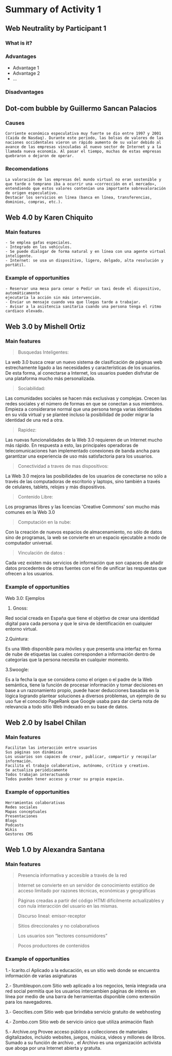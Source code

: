 # Summary of Activity 1


## Web Neutrality by Participant 1

### What is it?

### Advantages
  - Advantage 1
  - Advantage 2
  - ...

### Disadvantages


## Dot-com bubble by Guillermo Sancan Palacios

### Causes
	Corriente económica especulativa muy fuerte se dio entre 1997 y 2001 (Caida de Nasdaq). Durante este período, las bolsas de valores de las naciones occidentales vieron un rápido aumento de su valor debido al avance de las empresas vinculadas al nuevo sector de Internet y a la llamada nueva economía. Al pasar el tiempo, muchas de estas empresas quebraron o dejaron de operar.


### Recomendations
	La valoración de las empresas del mundo virtual no eran sostenible y que tarde o temprano iba a ocurrir una «corrección en el mercado», entendiendo que estos valores contenían una importante sobrevaloración de origen especulativo.
	Destacar los servicios en línea (banca en línea, transferencias, dominios, compras, etc.).


## Web 4.0 by Karen Chiquito

### Main features
    - Se emplea gafas especiales.
    - Integrado en los vehículos.
    - Se puede dialogar de forma natural y en línea con una agente virtual inteligente.
    - Internet: se usa un dispositivo, ligero, delgado, alta resolución y portátil.

### Example of opportunities
    - Reservar una mesa para cenar o Pedir un taxi desde el dispositivo, automáticamente
    ejecutaría la acción sin más intervención.
    - Enviar un mensaje cuando vea que llegas tarde a trabajar.
    - Avisar a la asistencia sanitaria cuando una persona tenga el ritmo cardiaco elevado.

## Web 3.0 by Mishell Ortiz

### Main features
> Busquedas Inteligentes:

La web 3.0 busca crear un nuevo sistema de clasificación de páginas web estrechamente ligado a las necesidades y características de los usuarios. De esta forma, al conectarse a Internet, los usuarios pueden disfrutar de una plataforma mucho más personalizada.

> Sociabilidad:

Las comunidades sociales se hacen más exclusivas y complejas. Crecen las redes sociales y el número de formas en que se conectan a sus miembros. Empieza a considerarse normal que una persona tenga varias identidades en su vida virtual y se planteé incluso la posibilidad de poder migrar la identidad de una red a otra.

> Rapidez:

Las nuevas funcionalidades de la Web 3.0 requieren de un Internet mucho más rápido. En respuesta a esto, las principales operadoras de telecomunicaciones han implementado conexiones de banda ancha para garantizar una experiencia de uso más satisfactoria para los usuarios.

> Conectividad a traves de mas dispositivos:

 La Web 3.0 mejora las posibilidades de los usuarios de conectarse no sólo a través de las computadoras de escritorio y laptops, sino también a través de celulares, tablets, relojes y más dispositivos.

> Contenido Libre: 

Los programas libres y las licencias 'Creative Commons' son mucho más comunes en la Web 3.0

> Computación en la nube: 

Con la creación de nuevos espacios de almacenamiento, no sólo de datos sino de programas, la web se convierte en un espacio ejecutable a modo de computador universal.

> Vinculación de datos :

Cada vez existen más servicios de información que son capaces de añadir datos procedentes de otras fuentes con el fin de unificar las respuestas que ofrecen a los usuarios.

### Example of opportunities

Web 3.0: Ejemplos

1. Gnoss:

Red social creada en España que tiene el objetivo de crear una identidad digital para cada persona y que le sirva de identificación en cualquier entorno virtual.

2.Quintura:

Es una Web disponible para móviles y que presenta una interfaz en forma de nube de etiquetas las cuales corresponden a información dentro de categorías que la persona necesita en cualquier momento.

3.Swoogle: 

Es a la fecha la que se considera como el origen o el padre de la Web semántica, tiene la función de procesar información y tomar decisiones en base a un razonamiento propio, puede hacer deducciones basadas en la lógica logrando plantear soluciones a diversos problemas, un ejemplo de su uso fue el conocido PageRank que Google usaba para dar cierta nota de relevancia a todo sitio Web indexado en su base de datos.


## Web 2.0 by Isabel Chilan

### Main features
    Facilitan las interacción entre usuarios
    Sus páginas son dinámicas
    Los usuarios son capaces de crear, publicar, compartir y recopilar información.
    Facilita el trabajo colaborativo, autónomo, crítico y creativo.
    Se actualiza periódicamente
    Todos trabajan interactuando
    Todos pueden tener acceso y crear su propio espacio.

### Example of opportunities
    Herramientas colaborativas
    Redes sociales
    Mapas conceptuales
    Presentaciones
    Blogs
    Podcasts
    Wikis
    Gestores CMS

## Web 1.0 by Alexandra Santana

### Main features
> Presencia informativa y accesible a través de la red

> Internet se convierte en un servidor de conocimiento estático de acceso limitado por razones técnicas, económicas y geográficas

> Páginas creadas a partir del código HTMl difícilmente actualizables y con nula interacción del usuario en las mismas.

> Discurso lineal: emisor-receptor

> Sitios direccionales y no colaborativos

> Los usuarios son “lectores consumidores”

> Pocos productores de contenidos 

### Example of opportunities

1.- Icarito.cl
Aplicado a la educación, es un sitio web donde se encuentra información de varias asignaturas

2.- Stumbleupon.com
Sitio web aplicado a los negocios, tenía integrada una red social permitía que los usuarios intercambien páginas de interés en línea por medio de una barra de herramientas disponible como extensión para los navegadores.

3.- Geocities.com
Sitio web que brindaba servicio gratuito de webhosting

4.- Zombo.com
Sitio web de servicio único que utiliza animación flash

5.- Archive.org
Provee acceso público a collecciones de materiales digitalizados, incluido websites, juegos, música, videos y millones de libros. Sumado a su función de archivo , el Archivo es una organización activista que aboga por una Internet abierta y gratuita. 
